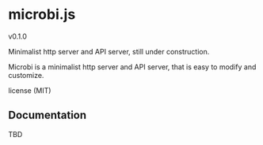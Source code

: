 
# microbi.js
v0.1.0

Minimalist http server and API server, still under construction.


Microbi is a minimalist http server and API server, that is easy to
modify and customize.


license (MIT)



## Documentation

TBD